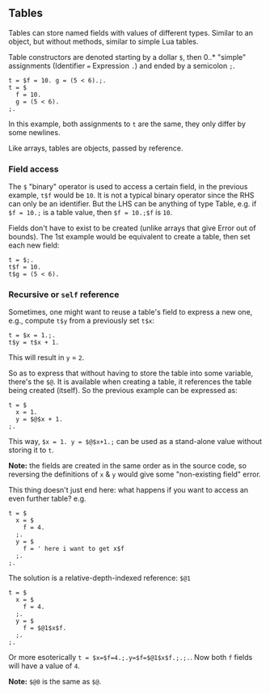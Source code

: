 ## Tables

Tables can store named fields with values of different types. Similar to an
object, but without methods, similar to simple Lua tables.

Table constructors are denoted starting by a dollar `$`, then 0..* "simple"
assignments (Identifier `=` Expression `.`) and ended by a semicolon `;`.

```
t = $f = 10. g = (5 < 6).;.
t = $
  f = 10.
  g = (5 < 6).
;.
```

In this example, both assignments to `t` are the same, they only differ by
some newlines.

Like arrays, tables are objects, passed by reference.

### Field access

The `$` "binary" operator is used to access a certain field, in the
previous example, `t$f` would be `10`. It is not a typical binary operator
since the RHS can only be an identifier. But the LHS can be anything of type
Table, e.g. if `$f = 10.;` is a table value, then `$f = 10.;$f` is `10`.

Fields don't have to exist to be created (unlike arrays that give Error out
of bounds). The 1st example would be equivalent to create a table, then set
each new field:

```
t = $;.
t$f = 10.
t$g = (5 < 6).
```

### Recursive or `self` reference

Sometimes, one might want to reuse a table's field to express a new one,
e.g., compute `t$y` from a previously set `t$x`:

```
t = $x = 1.;.
t$y = t$x + 1.
```

This will result in `y` = `2`.

So as to express that without having to store the table into some variable,
there's the `$@`. It is available when creating a table, it references the
table being created (itself). So the previous example can be expressed as:

```
t = $
  x = 1.
  y = $@$x + 1.
;.
```

This way, `$x = 1. y = $@$x+1.;` can be used as a stand-alone value without
storing it to `t`.

**Note:** the fields are created in the same order as in the source code, so
reversing the definitions of `x` & `y` would give some "non-existing field"
error.

This thing doesn't just end here: what happens if you want to access an even
further table? e.g.

```
t = $
  x = $
    f = 4.
  ;.
  y = $
    f = ' here i want to get x$f 
  ;.
;.
```

The solution is a relative-depth-indexed reference: `$@1`

```
t = $
  x = $
    f = 4.
  ;.
  y = $
    f = $@1$x$f.
  ;.
;.
```

Or more esoterically `t = $x=$f=4.;.y=$f=$@1$x$f.;.;.`.
Now both `f` fields will have a value of `4`.

**Note:** `$@0` is the same as `$@`.

